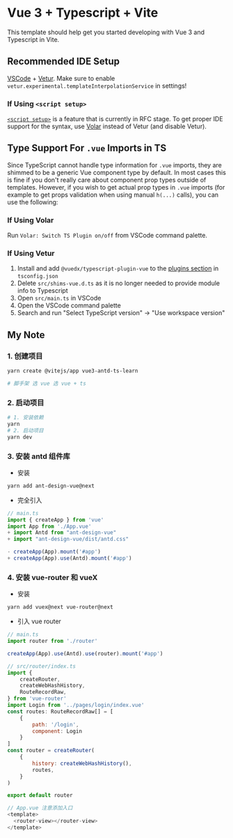 # Vue 3 + Typescript + Vite

This template should help get you started developing with Vue 3 and Typescript in Vite.

## Recommended IDE Setup

[VSCode](https://code.visualstudio.com/) + [Vetur](https://marketplace.visualstudio.com/items?itemName=octref.vetur). Make sure to enable `vetur.experimental.templateInterpolationService` in settings!

### If Using `<script setup>`

[`<script setup>`](https://github.com/vuejs/rfcs/pull/227) is a feature that is currently in RFC stage. To get proper IDE support for the syntax, use [Volar](https://marketplace.visualstudio.com/items?itemName=johnsoncodehk.volar) instead of Vetur (and disable Vetur).

## Type Support For `.vue` Imports in TS

Since TypeScript cannot handle type information for `.vue` imports, they are shimmed to be a generic Vue component type by default. In most cases this is fine if you don't really care about component prop types outside of templates. However, if you wish to get actual prop types in `.vue` imports (for example to get props validation when using manual `h(...)` calls), you can use the following:

### If Using Volar

Run `Volar: Switch TS Plugin on/off` from VSCode command palette.

### If Using Vetur

1. Install and add `@vuedx/typescript-plugin-vue` to the [plugins section](https://www.typescriptlang.org/tsconfig#plugins) in `tsconfig.json`
2. Delete `src/shims-vue.d.ts` as it is no longer needed to provide module info to Typescript
3. Open `src/main.ts` in VSCode
4. Open the VSCode command palette
5. Search and run "Select TypeScript version" -> "Use workspace version"

## My Note

### 1. 创建项目 
```sh
yarn create @vitejs/app vue3-antd-ts-learn

# 脚手架 选 vue 选 vue + ts
```

### 2. 启动项目 
```sh
# 1. 安装依赖
yarn
# 2. 启动项目 
yarn dev
```
### 3. 安装 antd 组件库
+ 安装
```sh
yarn add ant-design-vue@next
```
+ 完全引入
```js
// main.ts
import { createApp } from 'vue'
import App from './App.vue'
+ import Antd from "ant-design-vue"
+ import "ant-design-vue/dist/antd.css"

- createApp(App).mount('#app')
+ createApp(App).use(Antd).mount('#app')

```


### 4. 安装 vue-router 和 vueX
+ 安装 
```sh
yarn add vuex@next vue-router@next
```
+ 引入 vue router
```js
// main.ts
import router from './router'

createApp(App).use(Antd).use(router).mount('#app')

// src/router/index.ts
import {
    createRouter,
    createWebHashHistory,
    RouteRecordRaw,
} from 'vue-router'
import Login from '../pages/login/index.vue'
const routes: RouteRecordRaw[] = [
    {
        path: '/login',
        component: Login
    }
]
const router = createRouter(
    {
        history: createWebHashHistory(),
        routes,
    }
)

export default router

// App.vue 注意添加入口 
<template>
  <router-view></router-view>
</template>
```

